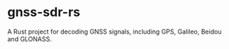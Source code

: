 # gnss-sdr-rs
A Rust project for decoding GNSS signals, including GPS, Galileo, Beidou and GLONASS.
